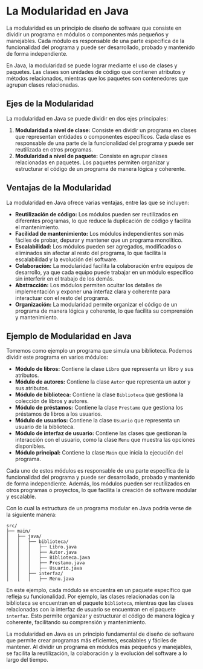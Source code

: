 # La Modularidad en Java

La modularidad es un principio de diseño de software que consiste en dividir un programa en módulos o componentes más
pequeños y manejables. Cada módulo es responsable de una parte específica de la funcionalidad del programa y puede ser
desarrollado, probado y mantenido de forma independiente.

En Java, la modularidad se puede lograr mediante el uso de clases y paquetes. Las clases son unidades de código que
contienen atributos y métodos relacionados, mientras que los paquetes son contenedores que agrupan clases relacionadas.

## Ejes de la Modularidad

La modularidad en Java se puede dividir en dos ejes principales:

1. **Modularidad a nivel de clase:** Consiste en dividir un programa en clases que representan entidades o componentes
   específicos. Cada clase es responsable de una parte de la funcionalidad del programa y puede ser reutilizada en otros
   programas.
2. **Modularidad a nivel de paquete:** Consiste en agrupar clases relacionadas en paquetes. Los paquetes permiten
   organizar
   y estructurar el código de un programa de manera lógica y coherente.

## Ventajas de la Modularidad

La modularidad en Java ofrece varias ventajas, entre las que se incluyen:

- **Reutilización de código:** Los módulos pueden ser reutilizados en diferentes programas, lo que reduce la duplicación
  de código y facilita el mantenimiento.
- **Facilidad de mantenimiento:** Los módulos independientes son más fáciles de probar, depurar y mantener que un
  programa monolítico.
- **Escalabilidad:** Los módulos pueden ser agregados, modificados o eliminados sin afectar al resto del programa, lo
  que facilita la escalabilidad y la evolución del software.
- **Colaboración:** La modularidad facilita la colaboración entre equipos de desarrollo, ya que cada equipo puede
  trabajar en un módulo específico sin interferir en el trabajo de los demás.
- **Abstracción:** Los módulos permiten ocultar los detalles de implementación y exponer una interfaz clara y coherente
  para interactuar con el resto del programa.
- **Organización:** La modularidad permite organizar el código de un programa de manera lógica y coherente, lo que
  facilita su comprensión y mantenimiento.

## Ejemplo de Modularidad en Java

Tomemos como ejemplo un programa que simula una biblioteca. Podemos dividir este programa en varios módulos:

- **Módulo de libros:** Contiene la clase `Libro` que representa un libro y sus atributos.
- **Módulo de autores:** Contiene la clase `Autor` que representa un autor y sus atributos.
- **Módulo de biblioteca:** Contiene la clase `Biblioteca` que gestiona la colección de libros y autores.
- **Módulo de préstamos:** Contiene la clase `Prestamo` que gestiona los préstamos de libros a los usuarios.
- **Módulo de usuarios:** Contiene la clase `Usuario` que representa un usuario de la biblioteca.
- **Módulo de interfaz de usuario:** Contiene las clases que gestionan la interacción con el usuario, como la clase
  `Menu` que muestra las opciones disponibles.
- **Módulo principal:** Contiene la clase `Main` que inicia la ejecución del programa.

Cada uno de estos módulos es responsable de una parte específica de la funcionalidad del programa y puede ser
desarrollado, probado y mantenido de forma independiente. Además, los módulos pueden ser reutilizados en otros
programas o proyectos, lo que facilita la creación de software modular y escalable.

Con lo cual la estructura de un programa modular en Java podría verse de la siguiente manera:

```text
src/
├── main/
│   ├── java/
│   │   ├── biblioteca/
│   │   │   ├── Libro.java
│   │   │   ├── Autor.java
│   │   │   ├── Biblioteca.java
│   │   │   ├── Prestamo.java
│   │   │   ├── Usuario.java
│   │   ├── interfaz/
│   │   │   ├── Menu.java
```

En este ejemplo, cada módulo se encuentra en un paquete específico que refleja su funcionalidad. Por ejemplo, las
clases relacionadas con la biblioteca se encuentran en el paquete `biblioteca`, mientras que las clases relacionadas
con la interfaz de usuario se encuentran en el paquete `interfaz`. Esto permite organizar y estructurar el código de
manera lógica y coherente, facilitando su comprensión y mantenimiento.

La modularidad en Java es un principio fundamental de diseño de software que permite crear programas más eficientes,
escalables y fáciles de mantener. Al dividir un programa en módulos más pequeños y manejables, se facilita la
reutilización, la colaboración y la evolución del software a lo largo del tiempo.